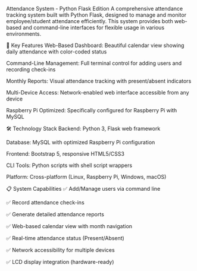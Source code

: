 Attendance System - Python Flask Edition
A comprehensive attendance tracking system built with Python Flask, designed to manage and monitor employee/student attendance efficiently. This system provides both web-based and command-line interfaces for flexible usage in various environments.

🚀 Key Features
Web-Based Dashboard: Beautiful calendar view showing daily attendance with color-coded status

Command-Line Management: Full terminal control for adding users and recording check-ins

Monthly Reports: Visual attendance tracking with present/absent indicators

Multi-Device Access: Network-enabled web interface accessible from any device

Raspberry Pi Optimized: Specifically configured for Raspberry Pi with MySQL

🛠️ Technology Stack
Backend: Python 3, Flask web framework

Database: MySQL with optimized Raspberry Pi configuration

Frontend: Bootstrap 5, responsive HTML5/CSS3

CLI Tools: Python scripts with shell script wrappers

Platform: Cross-platform (Linux, Raspberry Pi, Windows, macOS)

📋 System Capabilities
✅ Add/Manage users via command line

✅ Record attendance check-ins

✅ Generate detailed attendance reports

✅ Web-based calendar view with month navigation

✅ Real-time attendance status (Present/Absent)

✅ Network accessibility for multiple devices

✅ LCD display integration (hardware-ready)
